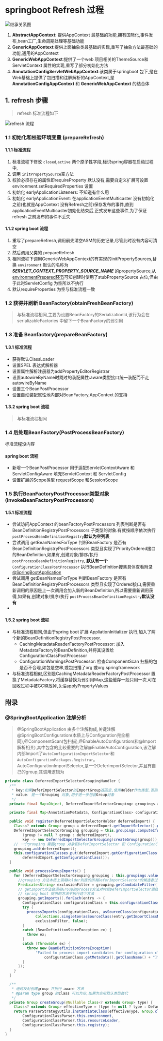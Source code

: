 # springboot Refresh 过程

![继承关系图](./ac.png)

1. **AbstractAppContext**: 提供AppContext 最基础的功能,拥有国际化,事件发布,bean工厂,生命周期处理等基础功能
2. **GenericAppContext**:提供上面抽象类最基础的实现,重写了抽象方法最基础的功能,通用的AppContext
3. **GenericWebAppContext**:提供了一个web 项目相关的ThemeSource和ServletContext 属性的实现,重写了部分初始化方法
4. **AnnotationConfigServletWebAppContext**:该类属于springboot 包下,是在Web基础上提供了包扫描和注解解析的AppContext,是**AnnotationConfigAppContext** 和 **GenericWebAppContext** 的结合体

## 1. refresh 步骤

> refresh 标准流程如下

![refresh 流程](./refresh.png)

### 1.1 初始化和校验环境变量 (prepareRefresh)

#### 1.1.1 标准流程

1. 标准流程下修改 `closed`,`active` 两个原子性字段,标识spring容器在启动过程中,
2. 调用 `initPropertySource`空方法
3. 校验必须存在的属性即requireProperty 默认没有,需要自定义扩展可设置environment.setRequiredProperties 设置
4. 初始化 earlyApplicationListeners: 不知道有什么用
5. 初始化 earlyApplicationEvent: 在applicationEventMulticaster 没有初始化之前(也就是AppContext 没有Refresh之前)保存发布的事件,直到applicationEventMulticaster初始化结束后,正式发布这些事件,为了保证refresh 之前发布的事件不丢失

#### 1.1.2 spring boot 流程

1. 重写了prepareRefresh,调用前先清空ASM的历史记录,尽管此时没有内容可清空
2. 然后调用父类的 prepareRefresh
3. 相同流程下调用GenericWebAppContext的有实现的initPropertySources,替换 `environment` 默认的名称为 ***SERVLET_CONTEXT_PROPERTY_SOURCE_NAME*** 的propertySource,从 [environmentPrepared环节](./springboot启动过程.md#123-创建environment)可知创建时使用了stubPropertySource 占位,但由于此时ServletConfig 为空所以不执行
4. 默认requireProperties 为空与标准流程一致

### 1.2 获得并刷新 BeanFactory(obtainFreshBeanFactory)

> 与标准流程相同,主要为设置BeanFactory的SerializationId,该行为会在serializableFactories 中留下一个BeanFactory的弱引用

### 1.3 准备 Beanfactory(prepareBeanFactory)

#### 1.3.1 标准流程

* 获得默认ClassLoader
* 设置SPEL 表达式解析器
* 设置属性解析注册器为addPropertyEditorRegistrar
* 设置autowireByName时跳过的装配属性:aware类型接口统一装配而不走autowireByName
* 设置三个BeanPostProcessor
* 设置自动装配属性池内部对BeanFactory,AppContext 的支持

#### 1.3.2 spring boot 流程

> 与标准流程相同

### 1.4 后处理BeanFactory(PostProcessBeanFactory)

标准流程没内容

#### spring boot 流程

* 新增一个BeanPostProcessor 用于适配ServletContextAware 和ServletConfigAware 填充ServletContext 和 ServletConfig
* 设置扩展的Scope类型 requestScope 和SessionScope

### 1.5 执行BeanFactoryPostProcessor类型对象(invokeBeanFactoryPostProcessors)

#### 1.5.1 标准流程

* 尝试访问AppContext 的beanFactoryPostProcessors 列表判断是否有 BeanDefinitionRegistryPostProcessors 子类型的对象.有就按顺序依次执行 `postProcessBeanDefinitionRegistry`**默认为空列表**
* 尝试调用 getBeanNamesForType 判断BeanFactory 是否有 BeanDefinitionRegistryPostProcessors 类型且实现了PriorityOrdered接口的BeanDefinition,如果有,创建对象/排序/执行 `postProcessBeanDefinitionRegistry`, **默认有一个**`ConfigurationClassPostProcessor` 执行BeanDefinition搜集具体查看附录[@SpringBootApplication ](#springbootapplication-注解分析)
* 尝试调用 getBeanNamesForType 判断BeanFactory 是否有 BeanDefinitionRegistryPostProcessors 类型且实现了Ordered接口,需要重新调用的原因是上一次调用会加入新的BeanDefinition,所以需要重新调用获得,如果有,创建对象/排序/执行 `postProcessBeanDefinitionRegistry`**默认没有**
*

#### 1.5.2 spring boot 流程

* 与标准流程相同,但由于spring boot 扩展 AppliationInitializer 执行,加入了两个新的BeanDefinitionRegistryPostProcessor.
  * CachingMetadataReaderFactoryPostProcessor: 加入MetadataFactory的BeanDefinition,并将其设置给ConfigurationClassPostProcessor
  * ConfigurationWarningsPostProcessor: 检查ComponentScan 扫描的包是否不合理,如包是空串,或包扫描了org 或org.springframework
* 与标准流程相似,区别是CachingMetadataReaderFactoryPostProcessor 置换了MetadataFactory,将缓存替换为弱引用Map,这些缓存一般只用一次,可在回收过程中被GC释放掉,关注applyPropertyValues

## 附录
### @SpringBootApplication 注解分析
> @SpringBootApplication 由多个注解构成,关键注解 @SpringBootConfiguration(本质上与Configuration完全相同),@ComponentScan(包扫描),@EnableAutoConfiguration(和@Import 解析相关),其中包含的比较重要的注解@EnableAutoConfiguration,该注解内部Import了`AutoConfigurationImportSelector`和`AutoConfigurationPackages.Registrar`。AutoConfigurationImportSelector,是一个DeferImportSelector,并且有自己的group,其调用逻辑为

```java
private class DeferredImportSelectorGroupingHandler {
  /**
   * key:如果DeferImportSelector的ImportGroup返回空,使用Holder作为类型,否则使用Group作为类型
   * value: 是一个Grouping 对象,用于进一步包装Group对象
   */
  private final Map<Object, DeferredImportSelectorGrouping> groupings = new LinkedHashMap<>();

  private final Map<AnnotationMetadata, ConfigurationClass> configurationClasses = new HashMap<>();

  public void register(DeferredImportSelectorHolder deferredImport) {
    Class<? extends Group> group = deferredImport.getImportSelector().getImportGroup();
    DeferredImportSelectorGrouping grouping = this.groupings.computeIfAbsent(
        (group != null ? group : deferredImport),
        key -> new DeferredImportSelectorGrouping(createGroup(group)));
    // 一个grouping 需要group 对象和DeferImportSelector 和 ConfigurationClass
    grouping.add(deferredImport);
    this.configurationClasses.put(deferredImport.getConfigurationClass().getMetadata(),
        deferredImport.getConfigurationClass());
  }

  public void processGroupImports() {
    for (DeferredImportSelectorGrouping grouping : this.groupings.values()) {
      //grouping 方法本质上调用Holder列表的所有DeferImportSelector的候选者过滤器,并对过滤器取并集
      Predicate<String> exclusionFilter = grouping.getCandidateFilter();
      // getImport方法会调用Group的process方法对内部DeferImportSelector做统一处理,默认的处理是执行SelectImport
      // spring boot 提供的方法不执行这个方法
      grouping.getImports().forEach(entry -> {
        ConfigurationClass configurationClass = this.configurationClasses.get(entry.getMetadata());
        try {
          processImports(configurationClass, asSourceClass(configurationClass, exclusionFilter),
              Collections.singleton(asSourceClass(entry.getImportClassName(), exclusionFilter)),
              exclusionFilter, false);
        }
        catch (BeanDefinitionStoreException ex) {
          throw ex;
        }
        catch (Throwable ex) {
          throw new BeanDefinitionStoreException(
              "Failed to process import candidates for configuration class [" +
                  configurationClass.getMetadata().getClassName() + "]", ex);
        }
      });
    }
  }

  /**
   * 通过反射创建group 并执行 aware 方法
   * @param type group 的class 可以为空,如果为空用默认类型替代
   */
  private Group createGroup(@Nullable Class<? extends Group> type) {
    Class<? extends Group> effectiveType = (type != null ? type : DefaultDeferredImportSelectorGroup.class);
    return ParserStrategyUtils.instantiateClass(effectiveType, Group.class,
        ConfigurationClassParser.this.environment,
        ConfigurationClassParser.this.resourceLoader,
        ConfigurationClassParser.this.registry);
  }
}

```

